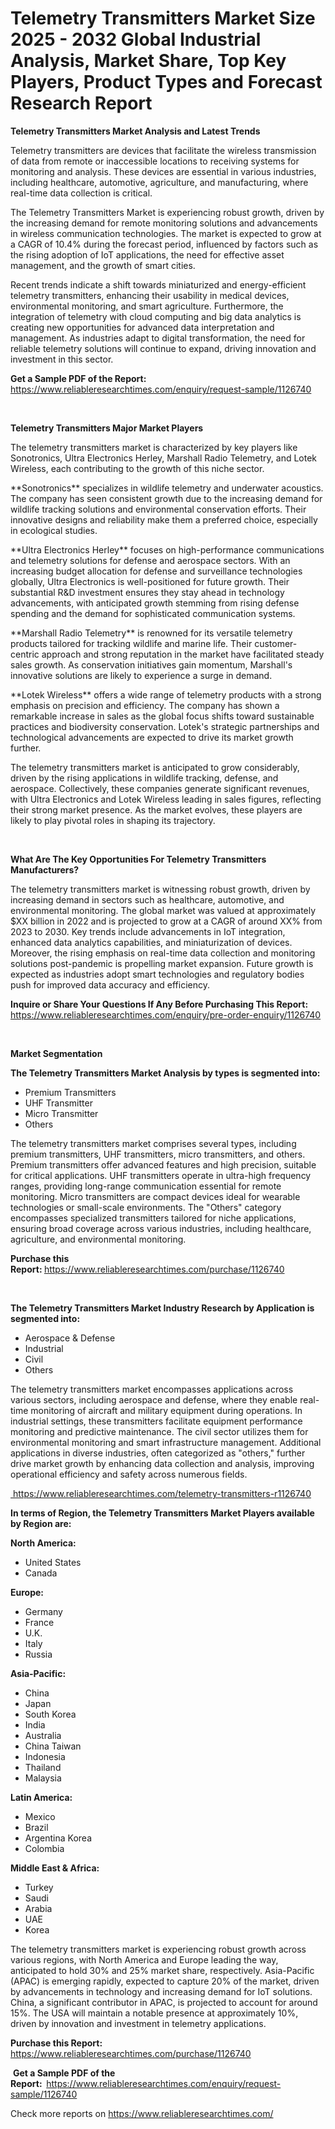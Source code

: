 <p><h1>Telemetry Transmitters Market Size 2025 - 2032 Global Industrial Analysis, Market Share, Top Key Players, Product Types and Forecast Research Report</h1></p><p><strong>Telemetry Transmitters Market Analysis and Latest Trends</strong></p>
<p><p>Telemetry transmitters are devices that facilitate the wireless transmission of data from remote or inaccessible locations to receiving systems for monitoring and analysis. These devices are essential in various industries, including healthcare, automotive, agriculture, and manufacturing, where real-time data collection is critical.</p><p>The Telemetry Transmitters Market is experiencing robust growth, driven by the increasing demand for remote monitoring solutions and advancements in wireless communication technologies. The market is expected to grow at a CAGR of 10.4% during the forecast period, influenced by factors such as the rising adoption of IoT applications, the need for effective asset management, and the growth of smart cities. </p><p>Recent trends indicate a shift towards miniaturized and energy-efficient telemetry transmitters, enhancing their usability in medical devices, environmental monitoring, and smart agriculture. Furthermore, the integration of telemetry with cloud computing and big data analytics is creating new opportunities for advanced data interpretation and management. As industries adapt to digital transformation, the need for reliable telemetry solutions will continue to expand, driving innovation and investment in this sector.</p></p>
<p><strong>Get a Sample PDF of the Report:&nbsp;</strong> <a href="https://www.reliableresearchtimes.com/enquiry/request-sample/1126740?utm_campaign=3088&utm_medium=2&utm_source=Github&utm_content=ia&utm_term=09042025&utm_id=telemetry-transmitters">https://www.reliableresearchtimes.com/enquiry/request-sample/1126740</a></p>
<p>&nbsp;</p>
<p><strong>Telemetry Transmitters Major Market Players</strong></p>
<p><p>The telemetry transmitters market is characterized by key players like Sonotronics, Ultra Electronics Herley, Marshall Radio Telemetry, and Lotek Wireless, each contributing to the growth of this niche sector.</p><p>**Sonotronics** specializes in wildlife telemetry and underwater acoustics. The company has seen consistent growth due to the increasing demand for wildlife tracking solutions and environmental conservation efforts. Their innovative designs and reliability make them a preferred choice, especially in ecological studies.</p><p>**Ultra Electronics Herley** focuses on high-performance communications and telemetry solutions for defense and aerospace sectors. With an increasing budget allocation for defense and surveillance technologies globally, Ultra Electronics is well-positioned for future growth. Their substantial R&D investment ensures they stay ahead in technology advancements, with anticipated growth stemming from rising defense spending and the demand for sophisticated communication systems.</p><p>**Marshall Radio Telemetry** is renowned for its versatile telemetry products tailored for tracking wildlife and marine life. Their customer-centric approach and strong reputation in the market have facilitated steady sales growth. As conservation initiatives gain momentum, Marshall's innovative solutions are likely to experience a surge in demand.</p><p>**Lotek Wireless** offers a wide range of telemetry products with a strong emphasis on precision and efficiency. The company has shown a remarkable increase in sales as the global focus shifts toward sustainable practices and biodiversity conservation. Lotek's strategic partnerships and technological advancements are expected to drive its market growth further.</p><p>The telemetry transmitters market is anticipated to grow considerably, driven by the rising applications in wildlife tracking, defense, and aerospace. Collectively, these companies generate significant revenues, with Ultra Electronics and Lotek Wireless leading in sales figures, reflecting their strong market presence. As the market evolves, these players are likely to play pivotal roles in shaping its trajectory.</p></p>
<p>&nbsp;</p>
<p><strong>What Are The Key Opportunities For Telemetry Transmitters Manufacturers?</strong></p>
<p><p>The telemetry transmitters market is witnessing robust growth, driven by increasing demand in sectors such as healthcare, automotive, and environmental monitoring. The global market was valued at approximately $XX billion in 2022 and is projected to grow at a CAGR of around XX% from 2023 to 2030. Key trends include advancements in IoT integration, enhanced data analytics capabilities, and miniaturization of devices. Moreover, the rising emphasis on real-time data collection and monitoring solutions post-pandemic is propelling market expansion. Future growth is expected as industries adopt smart technologies and regulatory bodies push for improved data accuracy and efficiency.</p></p>
<p><strong>Inquire or Share Your Questions If Any Before Purchasing This Report:</strong> <a href="https://www.reliableresearchtimes.com/enquiry/pre-order-enquiry/1126740?utm_campaign=3088&utm_medium=2&utm_source=Github&utm_content=ia&utm_term=09042025&utm_id=telemetry-transmitters">https://www.reliableresearchtimes.com/enquiry/pre-order-enquiry/1126740</a></p>
<p>&nbsp;</p>
<p><strong>Market Segmentation</strong></p>
<p><strong>The Telemetry Transmitters Market Analysis by types is segmented into:</strong></p>
<p><ul><li>Premium Transmitters</li><li>UHF Transmitter</li><li>Micro Transmitter</li><li>Others</li></ul></p>
<p><p>The telemetry transmitters market comprises several types, including premium transmitters, UHF transmitters, micro transmitters, and others. Premium transmitters offer advanced features and high precision, suitable for critical applications. UHF transmitters operate in ultra-high frequency ranges, providing long-range communication essential for remote monitoring. Micro transmitters are compact devices ideal for wearable technologies or small-scale environments. The "Others" category encompasses specialized transmitters tailored for niche applications, ensuring broad coverage across various industries, including healthcare, agriculture, and environmental monitoring.</p></p>
<p><strong>Purchase this Report:&nbsp;</strong><a href="https://www.reliableresearchtimes.com/purchase/1126740?utm_campaign=3088&utm_medium=2&utm_source=Github&utm_content=ia&utm_term=09042025&utm_id=telemetry-transmitters">https://www.reliableresearchtimes.com/purchase/1126740</a></p>
<p>&nbsp;</p>
<p><strong>The Telemetry Transmitters Market Industry Research by Application is segmented into:</strong></p>
<p><ul><li>Aerospace & Defense</li><li>Industrial</li><li>Civil</li><li>Others</li></ul></p>
<p><p>The telemetry transmitters market encompasses applications across various sectors, including aerospace and defense, where they enable real-time monitoring of aircraft and military equipment during operations. In industrial settings, these transmitters facilitate equipment performance monitoring and predictive maintenance. The civil sector utilizes them for environmental monitoring and smart infrastructure management. Additional applications in diverse industries, often categorized as "others," further drive market growth by enhancing data collection and analysis, improving operational efficiency and safety across numerous fields.</p></p>
<p><a href="https://www.reliableresearchtimes.com/telemetry-transmitters-r1126740?utm_campaign=3088&utm_medium=2&utm_source=Github&utm_content=ia&utm_term=09042025&utm_id=telemetry-transmitters">&nbsp;https://www.reliableresearchtimes.com/telemetry-transmitters-r1126740</a></p>
<p><strong>In terms of Region, the Telemetry Transmitters Market Players available by Region are:</strong></p>
<p>
    <p> <strong> North America: </strong>
        <ul>
            <li>United States</li>
            <li>Canada</li>
        </ul>
        </p> 
    <p> <strong> Europe: </strong>
        <ul>
            <li>Germany</li>
            <li>France</li>
            <li>U.K.</li>
            <li>Italy</li>
            <li>Russia</li>
        </ul>
        </p> 
    <p> <strong> Asia-Pacific: </strong>
        <ul>
            <li>China</li>
            <li>Japan</li>
            <li>South Korea</li>
            <li>India</li>
            <li>Australia</li>
            <li>China Taiwan</li>
            <li>Indonesia</li>
            <li>Thailand</li>
            <li>Malaysia</li>
        </ul>
        </p> 
    <p> <strong> Latin America: </strong>
        <ul>
            <li>Mexico</li>
            <li>Brazil</li>
            <li>Argentina Korea</li>
            <li>Colombia</li>
        </ul>
        </p> 
    <p> <strong> Middle East & Africa: </strong>
        <ul>
            <li>Turkey</li>
            <li>Saudi</li>
            <li>Arabia</li>
            <li>UAE</li>
            <li>Korea</li>
        </ul>
    </p>
    </p>
<p><p>The telemetry transmitters market is experiencing robust growth across various regions, with North America and Europe leading the way, anticipated to hold 30% and 25% market share, respectively. Asia-Pacific (APAC) is emerging rapidly, expected to capture 20% of the market, driven by advancements in technology and increasing demand for IoT solutions. China, a significant contributor in APAC, is projected to account for around 15%. The USA will maintain a notable presence at approximately 10%, driven by innovation and investment in telemetry applications.</p></p>
<p><strong>Purchase this Report: </strong><a href="https://www.reliableresearchtimes.com/purchase/1126740?utm_campaign=3088&utm_medium=2&utm_source=Github&utm_content=ia&utm_term=09042025&utm_id=telemetry-transmitters">https://www.reliableresearchtimes.com/purchase/1126740</a></p>
<p>&nbsp;<strong>Get a Sample PDF of the Report:&nbsp;&nbsp;</strong><a href="https://www.reliableresearchtimes.com/enquiry/request-sample/1126740?utm_campaign=3088&utm_medium=2&utm_source=Github&utm_content=ia&utm_term=09042025&utm_id=telemetry-transmitters">https://www.reliableresearchtimes.com/enquiry/request-sample/1126740</a></p>
<p><strong></strong></p>
<p>Check more reports on <a href="https://www.reliableresearchtimes.com/?utm_campaign=3088&utm_medium=2&utm_source=Github&utm_content=ia&utm_term=09042025&utm_id=telemetry-transmitters">https://www.reliableresearchtimes.com/</a></p>